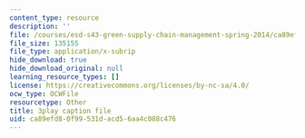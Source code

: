 ```yaml
---
content_type: resource
description: ''
file: /courses/esd-s43-green-supply-chain-management-spring-2014/ca89efd80f99531dacd56aa4c088c476_A0owfH3UERI.vtt
file_size: 135155
file_type: application/x-subrip
hide_download: true
hide_download_original: null
learning_resource_types: []
license: https://creativecommons.org/licenses/by-nc-sa/4.0/
ocw_type: OCWFile
resourcetype: Other
title: 3play caption file
uid: ca89efd8-0f99-531d-acd5-6aa4c088c476
---
```

